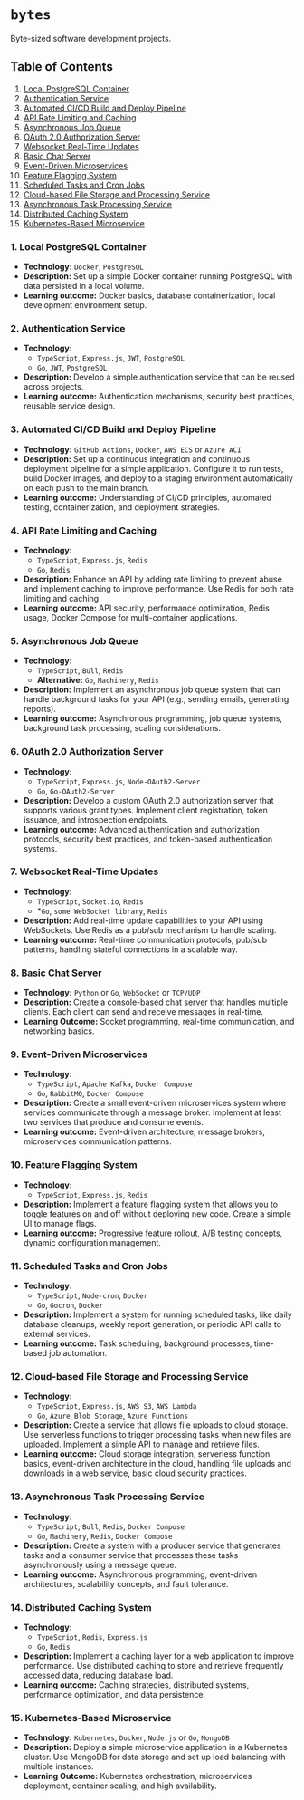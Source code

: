 # `bytes`

Byte-sized software development projects.

## Table of Contents

1. [Local PostgreSQL Container](#1-local-postgresql-container)
2. [Authentication Service](#2-authentication-service)
3. [Automated CI/CD Build and Deploy Pipeline](#3-automated-cicd-build-and-deploy-pipeline)
4. [API Rate Limiting and Caching](#4-api-rate-limiting-and-caching)
5. [Asynchronous Job Queue](#5-asynchronous-job-queue)
6. [OAuth 2.0 Authorization Server](#6-oauth-20-authorization-server)
7. [Websocket Real-Time Updates](#7-websocket-real-time-updates)
8. [Basic Chat Server](#8-basic-chat-server)
9. [Event-Driven Microservices](#9-event-driven-microservices)
10. [Feature Flagging System](#10-feature-flagging-system)
11. [Scheduled Tasks and Cron Jobs](#11-scheduled-tasks-and-cron-jobs)
12. [Cloud-based File Storage and Processing Service](#12-cloud-based-file-storage-and-processing-service)
13. [Asynchronous Task Processing Service](#13-asynchronous-task-processing-service)
14. [Distributed Caching System](#14-distributed-caching-system)
15. [Kubernetes-Based Microservice](#15-kubernetes-based-microservice)

### 1. Local PostgreSQL Container

- **Technology:** `Docker`, `PostgreSQL`
- **Description:** Set up a simple Docker container running PostgreSQL with data persisted in a local volume.
- **Learning outcome:** Docker basics, database containerization, local development environment setup.

### 2. Authentication Service

- **Technology:**
  - `TypeScript`, `Express.js`, `JWT`, `PostgreSQL`
  - `Go`, `JWT`, `PostgreSQL`
- **Description:** Develop a simple authentication service that can be reused across projects.
- **Learning outcome:** Authentication mechanisms, security best practices, reusable service design.

### 3. Automated CI/CD Build and Deploy Pipeline

- **Technology:** `GitHub Actions`, `Docker`, `AWS ECS` or `Azure ACI`
- **Description:** Set up a continuous integration and continuous deployment pipeline for a simple application. Configure it to run tests, build Docker images, and deploy to a staging environment automatically on each push to the main branch.
- **Learning outcome:** Understanding of CI/CD principles, automated testing, containerization, and deployment strategies.

### 4. API Rate Limiting and Caching

- **Technology:**
  - `TypeScript`, `Express.js`, `Redis`
  - `Go`, `Redis`
- **Description:** Enhance an API by adding rate limiting to prevent abuse and implement caching to improve performance. Use Redis for both rate limiting and caching.
- **Learning outcome:** API security, performance optimization, Redis usage, Docker Compose for multi-container applications.

### 5. Asynchronous Job Queue

- **Technology:**
  - `TypeScript`, `Bull`, `Redis`
  - **Alternative:** `Go`, `Machinery`, `Redis`
- **Description:** Implement an asynchronous job queue system that can handle background tasks for your API (e.g., sending emails, generating reports).
- **Learning outcome:** Asynchronous programming, job queue systems, background task processing, scaling considerations.

### 6. OAuth 2.0 Authorization Server

- **Technology:**
  - `TypeScript`, `Express.js`, `Node-OAuth2-Server`
  - `Go`, `Go-OAuth2-Server`
- **Description:** Develop a custom OAuth 2.0 authorization server that supports various grant types. Implement client registration, token issuance, and introspection endpoints.
- **Learning outcome:** Advanced authentication and authorization protocols, security best practices, and token-based authentication systems.

### 7. Websocket Real-Time Updates

- **Technology:**
  - `TypeScript`, `Socket.io`, `Redis`
  - \*`Go`, `some WebSocket library`, `Redis`
- **Description:** Add real-time update capabilities to your API using WebSockets. Use Redis as a pub/sub mechanism to handle scaling.
- **Learning outcome:** Real-time communication protocols, pub/sub patterns, handling stateful connections in a scalable way.

### 8. Basic Chat Server

- **Technology:** `Python` or `Go`, `WebSocket` or `TCP/UDP`
- **Description:** Create a console-based chat server that handles multiple clients. Each client can send and receive messages in real-time.
- **Learning Outcome:** Socket programming, real-time communication, and networking basics.

### 9. Event-Driven Microservices

- **Technology:**
  - `TypeScript`, `Apache Kafka`, `Docker Compose`
  - `Go`, `RabbitMQ`, `Docker Compose`
- **Description:** Create a small event-driven microservices system where services communicate through a message broker. Implement at least two services that produce and consume events.
- **Learning outcome:** Event-driven architecture, message brokers, microservices communication patterns.

### 10. Feature Flagging System

- **Technology:**
  - `TypeScript`, `Express.js`, `Redis`
- **Description:** Implement a feature flagging system that allows you to toggle features on and off without deploying new code. Create a simple UI to manage flags.
- **Learning outcome:** Progressive feature rollout, A/B testing concepts, dynamic configuration management.

### 11. Scheduled Tasks and Cron Jobs

- **Technology:**
  - `TypeScript`, `Node-cron`, `Docker`
  - `Go`, `Gocron`, `Docker`
- **Description:** Implement a system for running scheduled tasks, like daily database cleanups, weekly report generation, or periodic API calls to external services.
- **Learning outcome:** Task scheduling, background processes, time-based job automation.

### 12. Cloud-based File Storage and Processing Service

- **Technology:**
  - `TypeScript`, `Express.js`, `AWS S3`, `AWS Lambda`
  - `Go`, `Azure Blob Storage`, `Azure Functions`
- **Description:** Create a service that allows file uploads to cloud storage. Use serverless functions to trigger processing tasks when new files are uploaded. Implement a simple API to manage and retrieve files.
- **Learning outcome:** Cloud storage integration, serverless function basics, event-driven architecture in the cloud, handling file uploads and downloads in a web service, basic cloud security practices.

### 13. Asynchronous Task Processing Service

- **Technology:**
  - `TypeScript`, `Bull`, `Redis`, `Docker Compose`
  - `Go`, `Machinery`, `Redis`, `Docker Compose`
- **Description:** Create a system with a producer service that generates tasks and a consumer service that processes these tasks asynchronously using a message queue.
- **Learning outcome:** Asynchronous programming, event-driven architectures, scalability concepts, and fault tolerance.

### 14. Distributed Caching System

- **Technology:**
  - `TypeScript`, `Redis`, `Express.js`
  - `Go`, `Redis`
- **Description:** Implement a caching layer for a web application to improve performance. Use distributed caching to store and retrieve frequently accessed data, reducing database load.
- **Learning outcome:** Caching strategies, distributed systems, performance optimization, and data persistence.

### 15. Kubernetes-Based Microservice

- **Technology:** `Kubernetes`, `Docker`, `Node.js` or `Go`, `MongoDB`
- **Description:** Deploy a simple microservice application in a Kubernetes cluster. Use MongoDB for data storage and set up load balancing with multiple instances.
- **Learning Outcome:** Kubernetes orchestration, microservices deployment, container scaling, and high availability.
